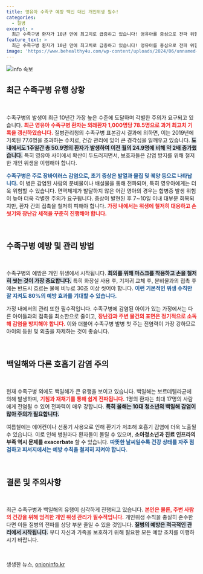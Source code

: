 ```yaml
---
title: 영유아 수족구 예방 백신 대신 개인위생 필수!
categories:
  - 질병
excerpt: >
  최근 수족구병 환자가 10년 만에 최고치로 급증하고 있습니다! 영유아를 중심으로 전파 위험이 높아지며, 예방을 위한 철저한 개인위생이 필수입니다. 휴가철 대비 건강을 지키는 방법을 확인하세요!
feature_text: >
  최근 수족구병 환자가 10년 만에 최고치로 급증하고 있습니다! 영유아를 중심으로 전파 위험이 높아지며, 예방을 위한 철저한 개인위생이 필수입니다. 휴가철 대비 건강을 지키는 방법을 확인하세요!
image: 'https://www.behealthy4u.com/wp-content/uploads/2024/06/unnamed-file.png'
---
```


<p><img src="https://www.behealthy4u.com/wp-content/uploads/2024/06/unnamed-file.png" alt="info 속보" /></p>

<h2 data-ke-size="size26">최근 수족구병 유행 상황</h2>

<p data-ke-size="size16">&nbsp;</p>

<p>수족구병의 발생이 최근 10년간 가장 높은 수준에 도달하며 각별한 주의가 요구되고 있습니다. <b><span style="color: #ee2323;">최근 영유아 수족구병 환자는 외래환자 1,000명당 78.5명으로 과거 최고치 기록을 갱신하였습니다.</span></b> 질병관리청의 수족구병 표본감시 결과에 의하면, 이는 2019년에 기록된 77.6명을 초과하는 수치로, 건강 관리에 있어 큰 경각심을 일깨우고 있습니다. <b><span style="background-color: #21538527;">도내에서도 1주일간 총 50.9명의 환자가 발생하여 이전 월의 24.9명에 비해 약 2배 증가했습니다.</span></b> 특히 영유아 사이에서 확산이 두드러지면서, 보호자들은 감염 방지를 위해 철저한 개인 위생을 이행해야 합니다. </p>

<p><b><span style="color: #1a5490;">수족구병은 주로 장바이러스 감염으로, 초기 증상은 발열과 물집 및 궤양 등으로 나타납니다.</span></b> 이 병은 감염된 사람의 분비물이나 배설물을 통해 전파되며, 특히 영유아에게는 더욱 위험할 수 있습니다. 면역체계가 발달하지 않은 어린 영아의 경우는 합병증 발생 위험이 높아 더욱 각별한 주의가 요구됩니다. 증상이 발현된 후 7∼10일 이내 대부분 회복되지만, 환자 간의 접촉을 철저히 피해야 합니다. <b><span style="color: #ee2323;">가정 내에서는 위생에 철저히 대응하고 손씻기와 장난감 세척을 꾸준히 진행해야 합니다.</span></b> </p>

<p data-ke-size="size16">&nbsp;</p>

<h2 data-ke-size="size26">수족구병 예방 및 관리 방법</h2>

<p data-ke-size="size16">&nbsp;</p>

<p>수족구병의 예방은 개인 위생에서 시작됩니다. <b><span style="background-color: #21538527;">최의를 위해 마스크를 착용하고 손을 철저히 씻는 것이 가장 중요합니다.</span></b> 특히 화장실 사용 후, 기저귀 교체 후, 분비물과의 접촉 후에는 반드시 흐르는 물에 비누로 30초 이상 씻어야 합니다. <b><span style="color: #1a5490;">이런 기본적인 위생 수칙만 잘 지켜도 80%의 예방 효과를 기대할 수 있습니다.</span></b> </p>

<p>가정 내에서의 관리 또한 필수적입니다. 수족구병에 감염된 아이가 있는 가정에서는 다른 아이들과의 접촉을 최소한으로 줄이고, <b><span style="color: #ee2323;">장난감과 주변 물건의 표면은 정기적으로 소독해 감염을 방지해야 합니다.</span></b> 이와 더불어 수족구병 발병 첫 주는 전염력이 가장 강하므로 아이의 등원 및 외출을 자제하는 것이 좋습니다.</p>

<p data-ke-size="size16">&nbsp;</p>

<h2 data-ke-size="size26">백일해와 다른 호흡기 감염 주의</h2>

<p data-ke-size="size16">&nbsp;</p>

<p>현재 수족구병 외에도 백일해가 큰 유행을 보이고 있습니다. 백일해는 보르데텔라균에 의해 발생하며, <b><span style="color: #ee2323;">기침과 재채기를 통해 쉽게 전파됩니다.</span></b> 1명의 환자는 최대 17명의 사람에게 전염될 수 있어 전파력이 매우 강합니다. <b><span style="background-color: #21538527;">특히 올해는 10대 청소년의 백일해 감염이 많아 주의가 필요합니다.</span></b> </p>

<p>여름철에는 에어컨이나 선풍기 사용으로 인해 환기가 저조해 호흡기 감염에 더욱 노출될 수 있습니다. 이로 인해 병원마다 환자들이 몰릴 수 있으며, <strong>소아청소년과 진료 인프라의 부족 역시 문제를 exacerbate</strong> 할 수 있습니다. <b><span style="color: #1a5490;"> 따뜻한 날씨일수록 건강 상태를 자주 점검하고 피서지에서는 예방 수칙을 철저히 지켜야 합니다.</span></b> </p>

<p data-ke-size="size16">&nbsp;</p>

<h2 data-ke-size="size26">결론 및 주의사항</h2>

<p data-ke-size="size16">&nbsp;</p>

<p>최근 수족구병과 백일해의 유행이 심각하게 진행되고 있습니다. <b><span style="color: #ee2323;">본인은 물론, 주변 사람의 건강을 위해 엄격한 개인 위생 관리가 필수적입니다.</span></b> 개인위생 수칙을 충실히 준수한다면 이들 질병의 전파를 상당 부분 줄일 수 있을 것입니다. <b><span style="background-color: #21538527;">질병의 예방은 적극적인 관리에서 시작됩니다.</span></b> 부디 자신과 가족을 보호하기 위해 필요한 모든 예방 조치를 이행하시기 바랍니다. </p>

<p data-ke-size="size16">&nbsp;</p>
생생한 뉴스, <a href="https://onioninfo.kr" rel="dofollow">onioninfo.kr</a>


